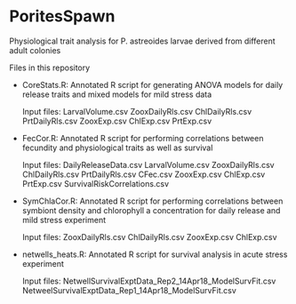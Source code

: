 # PoritesSpawn
Physiological trait analysis for P. astreoides larvae derived from different adult colonies

Files in this repository

- CoreStats.R: Annotated R script for generating ANOVA models for daily release traits and mixed models for mild stress data

    Input files: LarvalVolume.csv
                 ZooxDailyRls.csv
                 ChlDailyRls.csv
                 PrtDailyRls.csv
                 ZooxExp.csv
                 ChlExp.csv
                 PrtExp.csv
                 
- FecCor.R: Annotated R script for performing correlations between fecundity and physiological traits as well as survival

    Input files: DailyReleaseData.csv
                 LarvalVolume.csv
                 ZooxDailyRls.csv
                 ChlDailyRls.csv
                 PrtDailyRls.csv
                 CFec.csv
                 ZooxExp.csv
                 ChlExp.csv
                 PrtExp.csv
                 SurvivalRiskCorrelations.csv
                 
- SymChlaCor.R: Annotated R script for performing correlations between symbiont density and chlorophyll a concentration for daily release and mild stress experiment

    Input files: ZooxDailyRls.csv
                 ChlDailyRls.csv
                 ZooxExp.csv
                 ChlExp.csv

- netwells_heats.R: Annotated R script for survival analysis in acute stress experiment

    Input files: NetwellSurvivalExptData_Rep2_14Apr18_ModelSurvFit.csv
                 NetweelSurvivalExptData_Rep1_14Apr18_ModelSurvFit.csv
